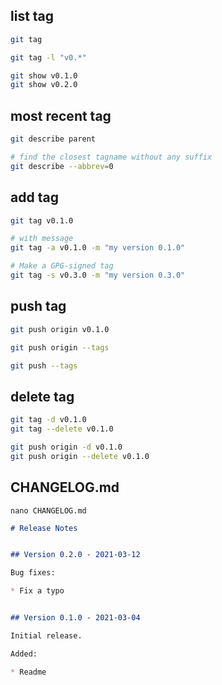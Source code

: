 ## list tag
```bash
git tag

git tag -l "v0.*"

git show v0.1.0
git show v0.2.0
```


## most recent tag
```bash
git describe parent

# find the closest tagname without any suffix
git describe --abbrev=0
```


## add tag
```bash
git tag v0.1.0

# with message
git tag -a v0.1.0 -m "my version 0.1.0"

# Make a GPG-signed tag
git tag -s v0.3.0 -m "my version 0.3.0"
```


## push tag
```bash
git push origin v0.1.0 

git push origin --tags

git push --tags
```


## delete tag
```bash
git tag -d v0.1.0
git tag --delete v0.1.0

git push origin -d v0.1.0 
git push origin --delete v0.1.0 
```


## CHANGELOG.md
`nano CHANGELOG.md`
```md
# Release Notes


## Version 0.2.0 - 2021-03-12

Bug fixes:

* Fix a typo


## Version 0.1.0 - 2021-03-04

Initial release.

Added:

* Readme
```
